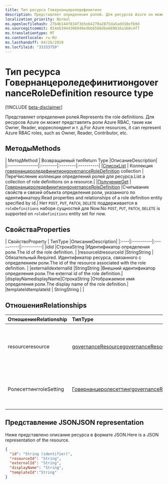 ```yaml
---
title: Тип ресурса Говернанцероледефинитион
description: Представляет определения ролей. Для ресурсов Azure он может представлять роли Azure RBAC, такие как Owner, Reader, корреспондент и т. д.
localization_priority: Normal
ms.openlocfilehash: 27b4b144f834f3b5eb4270a2875da5add10efb9d
ms.sourcegitcommit: 014eb3944306948edbb6560dbe689816a168c4f7
ms.translationtype: MT
ms.contentlocale: ru-RU
ms.lasthandoff: 04/26/2019
ms.locfileid: "33333759"
---
```

# <a name="governanceroledefinition-resource-type"></a><span data-ttu-id="24574-104">Тип ресурса Говернанцероледефинитион</span><span class="sxs-lookup"><span data-stu-id="24574-104">governanceRoleDefinition resource type</span></span>

[!INCLUDE [beta-disclaimer](../../includes/beta-disclaimer.md)]


<span data-ttu-id="24574-105">Представляет определения ролей.</span><span class="sxs-lookup"><span data-stu-id="24574-105">Represents the role definitions.</span></span> <span data-ttu-id="24574-106">Для ресурсов Azure он может представлять роли Azure RBAC, такие как Owner, Reader, корреспондент и т. д.</span><span class="sxs-lookup"><span data-stu-id="24574-106">For Azure resources, it can represent Azure RBAC roles, such as Owner, Reader, Contributor, etc.</span></span>


## <a name="methods"></a><span data-ttu-id="24574-107">Методы</span><span class="sxs-lookup"><span data-stu-id="24574-107">Methods</span></span>

| <span data-ttu-id="24574-108">Метод</span><span class="sxs-lookup"><span data-stu-id="24574-108">Method</span></span>          | <span data-ttu-id="24574-109">Возвращаемый тип</span><span class="sxs-lookup"><span data-stu-id="24574-109">Return Type</span></span> |<span data-ttu-id="24574-110">Описание</span><span class="sxs-lookup"><span data-stu-id="24574-110">Description</span></span>|
|:---------------|:--------|:--------|:----------|
|[<span data-ttu-id="24574-111">Список</span><span class="sxs-lookup"><span data-stu-id="24574-111">List</span></span>](../api/governanceroledefinition-list.md) | <span data-ttu-id="24574-112">Коллекция [говернанцероледефинитион](../resources/governanceroledefinition.md)</span><span class="sxs-lookup"><span data-stu-id="24574-112">[governanceRoleDefinition](../resources/governanceroledefinition.md) collection</span></span> |<span data-ttu-id="24574-113">ПереЧисление коллекции определений ролей для ресурса.</span><span class="sxs-lookup"><span data-stu-id="24574-113">List a collection of role definitions on a resource.</span></span>|
|[<span data-ttu-id="24574-114">Получение</span><span class="sxs-lookup"><span data-stu-id="24574-114">Get</span></span>](../api/governanceroledefinition-get.md) | [<span data-ttu-id="24574-115">Говернанцероледефинитион</span><span class="sxs-lookup"><span data-stu-id="24574-115">governanceRoleDefinition</span></span>](../resources/governanceroledefinition.md) |<span data-ttu-id="24574-116">Считывание свойств и связей объекта определения роли, указанного по идентификатору.</span><span class="sxs-lookup"><span data-stu-id="24574-116">Read properties and relationships of a role definition entity specified by id.</span></span>|
<span data-ttu-id="24574-117">Нет `POST`, `PUT`, `PATCH`, `DELETE` поддерживается в `roleDefinitions` наборе сущностей для Now.</span><span class="sxs-lookup"><span data-stu-id="24574-117">No `POST`, `PUT`, `PATCH`, `DELETE` is supported on `roleDefinitions` entity set for now.</span></span>
## <a name="properties"></a><span data-ttu-id="24574-118">Свойства</span><span class="sxs-lookup"><span data-stu-id="24574-118">Properties</span></span>
| <span data-ttu-id="24574-119">Свойство</span><span class="sxs-lookup"><span data-stu-id="24574-119">Property</span></span>  | <span data-ttu-id="24574-120">Тип</span><span class="sxs-lookup"><span data-stu-id="24574-120">Type</span></span>      |<span data-ttu-id="24574-121">Описание</span><span class="sxs-lookup"><span data-stu-id="24574-121">Description</span></span>|
|:----|:----------|:----------|:----------|
|<span data-ttu-id="24574-122">id</span><span class="sxs-lookup"><span data-stu-id="24574-122">id</span></span>         |<span data-ttu-id="24574-123">Строка</span><span class="sxs-lookup"><span data-stu-id="24574-123">String</span></span>     |<span data-ttu-id="24574-124">Идентификатор определения роли.</span><span class="sxs-lookup"><span data-stu-id="24574-124">The id of the role definition.</span></span> |
|<span data-ttu-id="24574-125">resourceId</span><span class="sxs-lookup"><span data-stu-id="24574-125">resourceId</span></span> |<span data-ttu-id="24574-126">String</span><span class="sxs-lookup"><span data-stu-id="24574-126">String</span></span>     |<span data-ttu-id="24574-127">Обязательный.</span><span class="sxs-lookup"><span data-stu-id="24574-127">Required.</span></span> <span data-ttu-id="24574-128">Идентификатор ресурса, связанного с определением роли.</span><span class="sxs-lookup"><span data-stu-id="24574-128">The id of the resource associated with the role definition.</span></span> |
|<span data-ttu-id="24574-129">externalId</span><span class="sxs-lookup"><span data-stu-id="24574-129">externalId</span></span>   |<span data-ttu-id="24574-130">String</span><span class="sxs-lookup"><span data-stu-id="24574-130">String</span></span>     |<span data-ttu-id="24574-131">Внешний идентификатор определения роли.</span><span class="sxs-lookup"><span data-stu-id="24574-131">The external id of the role definition.</span></span>|
|<span data-ttu-id="24574-132">displayName</span><span class="sxs-lookup"><span data-stu-id="24574-132">displayName</span></span>|<span data-ttu-id="24574-133">Строка</span><span class="sxs-lookup"><span data-stu-id="24574-133">String</span></span>     |<span data-ttu-id="24574-134">Отображаемое имя определения роли.</span><span class="sxs-lookup"><span data-stu-id="24574-134">The display name of the role definition.</span></span>|
|<span data-ttu-id="24574-135">templateId</span><span class="sxs-lookup"><span data-stu-id="24574-135">templateId</span></span> | <span data-ttu-id="24574-136">String</span><span class="sxs-lookup"><span data-stu-id="24574-136">String</span></span> | |

## <a name="relationships"></a><span data-ttu-id="24574-137">Отношения</span><span class="sxs-lookup"><span data-stu-id="24574-137">Relationships</span></span>
| <span data-ttu-id="24574-138">Отношение</span><span class="sxs-lookup"><span data-stu-id="24574-138">Relationship</span></span> | <span data-ttu-id="24574-139">Тип</span><span class="sxs-lookup"><span data-stu-id="24574-139">Type</span></span>   |<span data-ttu-id="24574-140">Описание</span><span class="sxs-lookup"><span data-stu-id="24574-140">Description</span></span>|
|:---------------|:--------|:----------|
|<span data-ttu-id="24574-141">resource</span><span class="sxs-lookup"><span data-stu-id="24574-141">resource</span></span>|[<span data-ttu-id="24574-142">governanceResource</span><span class="sxs-lookup"><span data-stu-id="24574-142">governanceResource</span></span>](../resources/governanceresource.md)|<span data-ttu-id="24574-143">Только для чтения.</span><span class="sxs-lookup"><span data-stu-id="24574-143">Read-only.</span></span> <span data-ttu-id="24574-144">Связанный ресурс для определения роли.</span><span class="sxs-lookup"><span data-stu-id="24574-144">The associated resource for the role definition.</span></span>|
|<span data-ttu-id="24574-145">Ролесеттинг</span><span class="sxs-lookup"><span data-stu-id="24574-145">roleSetting</span></span>|[<span data-ttu-id="24574-146">Говернанцеролесеттинг</span><span class="sxs-lookup"><span data-stu-id="24574-146">governanceRoleSetting</span></span>](../resources/governancerolesetting.md)|<span data-ttu-id="24574-147">Связанный параметр роли для определения роли.</span><span class="sxs-lookup"><span data-stu-id="24574-147">The associated role setting for the role definition.</span></span>|

## <a name="json-representation"></a><span data-ttu-id="24574-148">Представление JSON</span><span class="sxs-lookup"><span data-stu-id="24574-148">JSON representation</span></span>

<span data-ttu-id="24574-149">Ниже представлено описание ресурса в формате JSON.</span><span class="sxs-lookup"><span data-stu-id="24574-149">Here is a JSON representation of the resource.</span></span>

<!-- {
  "blockType": "resource",
  "keyProperty": "id",
  "optionalProperties": [

  ],
  "@odata.type": "microsoft.graph.governanceRoleDefinition"
}-->

```json
{
  "id": "String (identifier)",
  "resourceId": "String",
  "externalId": "String",
  "displayName": "String",  
  "templateId":"String"
}

```

<!-- uuid: 8fcb5dbc-d5aa-4681-8e31-b001d5168d79
2015-10-25 14:57:30 UTC -->
<!--
{
  "type": "#page.annotation",
  "description": "governanceRoleDefinition",
  "keywords": "",
  "section": "documentation",
  "tocPath": "",
  "suppressions": []
}
-->
